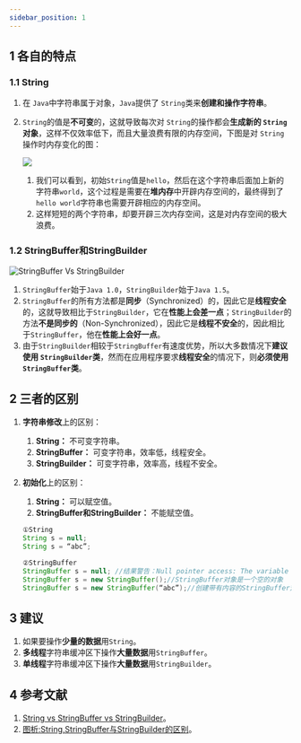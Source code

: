 ```yaml
---
sidebar_position: 1
---
```


## 1 各自的特点

### 1.1 String

1. 在 `Java`中字符串属于对象，`Java`提供了 `String`类来**创建和操作字符串**。
2. `String`的值是**不可变**的，这就导致每次对 `String`的操作都会**生成新的 `String`对象**，这样不仅效率低下，而且大量浪费有限的内存空间，下图是对 `String`操作时内存变化的图：

   ![](https://notebook.ricear.com/media/202105//1621914583.6706944.png)

   1. 我们可以看到，初始`String`值是`hello`，然后在这个字符串后面加上新的字符串`world`，这个过程是需要在**堆内存**中开辟内存空间的，最终得到了`hello world`字符串也需要开辟相应的内存空间。
   2. 这样短短的两个字符串，却要开辟三次内存空间，这是对内存空间的极大浪费。

### 1.2 StringBuffer和StringBuilder

![StringBuffer Vs StringBuilder](https://notebook.ricear.com/media/202105//1621914583.7803657.png)

1. `StringBuffer`始于`Java 1.0`，`StringBuilder`始于`Java 1.5`。
2. `StringBuffer`的所有方法都是**同步**（Synchronized）的，因此它是**线程安全**的，这就导致相比于`StringBuilder`，它在**性能上会差一点**；`StringBuilder`的方法**不是同步的**（Non-Synchronized），因此它是**线程不安全**的，因此相比于`StringBuffer`，他在**性能上会好一点**。
3. 由于`StringBuilder`相较于`StringBuffer`有速度优势，所以大多数情况下**建议使用 `StringBuilder`类**，然而在应用程序要求**线程安全**的情况下，则**必须使用 `StringBuffer`类**。

## 2 三者的区别

1. **字符串修改**上的区别：

   1. **String：** 不可变字符串。
   2. **StringBuffer：** 可变字符串，效率低，线程安全。
   3. **StringBuilder：** 可变字符串，效率高，线程不安全。
2. **初始化**上的区别：

   1. **String：** 可以赋空值。
   2. **StringBuffer和StringBuilder：** 不能赋空值。

   ```java
   ①String
   String s = null;   
   String s = “abc”;   

   ②StringBuffer
   StringBuffer s = null; //结果警告：Null pointer access: The variable result can only be null at this location
   StringBuffer s = new StringBuffer();//StringBuffer对象是一个空的对象
   StringBuffer s = new StringBuffer(“abc”);//创建带有内容的StringBuffer对象,对象的内容就是字符串”
   ```

## 3 建议

1. 如果要操作**少量的数据**用`String`。
2. **多线程**字符串缓冲区下操作**大量数据**用`StringBuffer`。
3. **单线程**字符串缓冲区下操作**大量数据**用`StringBuilder`。

## 4 参考文献

1. [String vs StringBuffer vs StringBuilder](https://www.journaldev.com/538/string-vs-stringbuffer-vs-stringbuilder)。
2. [图析:String,StringBuffer与StringBuilder的区别](https://blog.csdn.net/weixin_41101173/article/details/79677982)。
